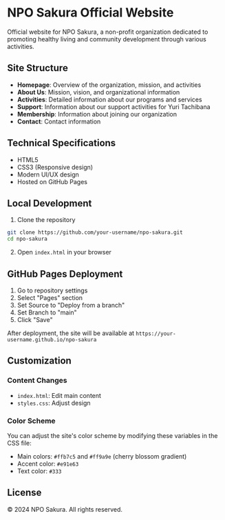 # NPO Sakura Official Website

Official website for NPO Sakura, a non-profit organization dedicated to promoting healthy living and community development through various activities.

## Site Structure

- **Homepage**: Overview of the organization, mission, and activities
- **About Us**: Mission, vision, and organizational information
- **Activities**: Detailed information about our programs and services
- **Support**: Information about our support activities for Yuri Tachibana
- **Membership**: Information about joining our organization
- **Contact**: Contact information

## Technical Specifications

- HTML5
- CSS3 (Responsive design)
- Modern UI/UX design
- Hosted on GitHub Pages

## Local Development

1. Clone the repository
```bash
git clone https://github.com/your-username/npo-sakura.git
cd npo-sakura
```

2. Open `index.html` in your browser

## GitHub Pages Deployment

1. Go to repository settings
2. Select "Pages" section
3. Set Source to "Deploy from a branch"
4. Set Branch to "main"
5. Click "Save"

After deployment, the site will be available at `https://your-username.github.io/npo-sakura`

## Customization

### Content Changes

- `index.html`: Edit main content
- `styles.css`: Adjust design

### Color Scheme

You can adjust the site's color scheme by modifying these variables in the CSS file:

- Main colors: `#ffb7c5` and `#ff9a9e` (cherry blossom gradient)
- Accent color: `#e91e63`
- Text color: `#333`

## License

© 2024 NPO Sakura. All rights reserved. 
